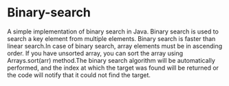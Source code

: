 # Binary-search
A simple implementation of binary search in Java.
Binary search is used to search a key element from multiple elements. 
Binary search is faster than linear search.In case of binary search, 
array elements must be in ascending order. If you have unsorted array, 
you can sort the array using Arrays.sort(arr) method.The binary search 
algorithm will be automatically performed, and the index at which the 
target was found will be returned or the code will notify that it could 
not find the target.
